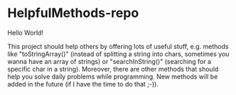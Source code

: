 # HelpfulMethods-repo

Hello World!

This project should help others by offering lots of useful stuff,
e.g. methods like "toStringArray()" (instead of splitting a string into chars, sometimes you wanna have an array of strings) 
or "searchInString()" (searching for a specific char in a string).
Moreover, there are other methods that should help you solve daily problems while programming.
New methods will be added in the future (if I have the time to do that ;-)).
